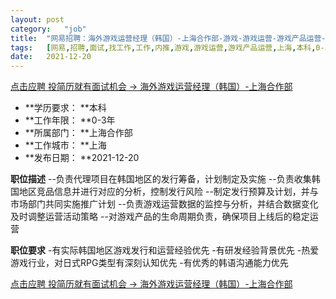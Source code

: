 ```yaml
---
layout:	post
category:	"job"
title:	"网易招聘：海外游戏运营经理（韩国）-上海合作部-游戏-游戏运营-游戏产品运营-上海本科0-3年"
tags:	[网易,招聘,面试,找工作,工作,内推,游戏,游戏运营,游戏产品运营,上海,本科,0-3年]
date:	2021-12-20
---
```


[点击应聘 投简历就有面试机会 -> 海外游戏运营经理（韩国）-上海合作部](http://mobile.bole.netease.com/bole/boleDetail?id=36561&employeeId=346f03c3cda5f04c&key=all)



- **学历要求： **本科
- **工作年限： **0-3年
- **所属部门： **上海合作部
- **工作城市： **上海
- **发布日期： **2021-12-20



**职位描述**
--负责代理项目在韩国地区的发行筹备，计划制定及实施
--负责收集韩国地区竞品信息并进行对应的分析，控制发行风险
--制定发行预算及计划，并与市场部门共同实施推广计划
--负责游戏运营数据的监控与分析，并结合数据变化及时调整运营活动策略
--对游戏产品的生命周期负责，确保项目上线后的稳定运营



**职位要求**
-有实际韩国地区游戏发行和运营经验优先
-有研发经验背景优先 
-热爱游戏行业，对日式RPG类型有深刻认知优先
-有优秀的韩语沟通能力优先



[点击应聘 投简历就有面试机会 -> 海外游戏运营经理（韩国）-上海合作部](http://mobile.bole.netease.com/bole/boleDetail?id=36561&employeeId=346f03c3cda5f04c&key=all)